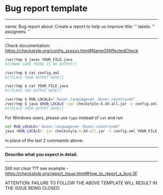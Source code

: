 # Bug report template

---
name: Bug report
about: Create a report to help us improve
title: ''
labels: ''
assignees: ''

---

Check documentation: https://checkstyle.org/config_xxxxxx.html#NameOfAffectedCheck

```bash
/var/tmp $ javac YOUR_FILE.java
#[[MAKE SURE THERE IS NO OUTPUT]]

/var/tmp $ cat config.xml
#[[PLACE YOUR OUTPUT HERE]]

/var/tmp $ cat YOUR_FILE.java
#[[PLACE YOU OUTPUT HERE]]

/var/tmp $ RUN_LOCALE="-Duser.language=en -Duser.country=US"
/var/tmp $ java $RUN_LOCALE -jar checkstyle-X.XX-all.jar -c config.xml YOUR_FILE.java
#[[PLACE YOUR OUTPUT HERE]]
```

For Windows users, please use `type` instead of `cat` and run

```cmd
set RUN_LOCALE="-Duser.language=en -Duser.country=US"
java %RUN_LOCALE% -jar checkstyle-X.XX-all.jar -c config.xml YOUR_FILE.java
```

in place of the last 2 commands above.

---

**Describe what you expect in detail.**

---

Still not clear ???
see example - https://checkstyle.org/report_issue.html#How_to_report_a_bug.3F

ATTENTION: FAILURE TO FOLLOW THE ABOVE TEMPLATE WILL RESULT IN THE ISSUE BEING CLOSED.
